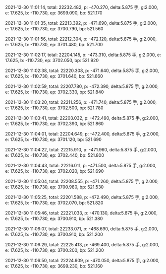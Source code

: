 2021-12-30 11:01:14, total: 22232.482, p: -470.270, delta:5.875 手, g:2.000, e: 17.625, b: -110.730, ep: 3699.090, bp: 521.170

2021-12-30 11:01:35, total: 22213.392, p: -471.690, delta:5.875 手, g:2.000, e: 17.625, b: -110.730, ep: 3700.790, bp: 521.560

2021-12-30 11:01:56, total: 22212.304, p: -472.120, delta:5.875 手, g:2.000, e: 17.625, b: -110.730, ep: 3701.480, bp: 521.700

2021-12-30 11:02:17, total: 22204.145, p: -473.310, delta:5.875 手, g:2.000, e: 17.625, b: -110.730, ep: 3702.050, bp: 521.920

2021-12-30 11:02:38, total: 22220.308, p: -471.640, delta:5.875 手, g:2.000, e: 17.625, b: -110.730, ep: 3701.640, bp: 521.660

2021-12-30 11:02:59, total: 22207.780, p: -472.390, delta:5.875 手, g:2.000, e: 17.625, b: -110.730, ep: 3702.330, bp: 521.840

2021-12-30 11:03:20, total: 22211.256, p: -471.740, delta:5.875 手, g:2.000, e: 17.625, b: -110.730, ep: 3702.500, bp: 521.780

2021-12-30 11:03:41, total: 22203.032, p: -472.490, delta:5.875 手, g:2.000, e: 17.625, b: -110.730, ep: 3702.390, bp: 521.860

2021-12-30 11:04:01, total: 22204.649, p: -472.400, delta:5.875 手, g:2.000, e: 17.625, b: -110.730, ep: 3701.120, bp: 521.690

2021-12-30 11:04:22, total: 22215.910, p: -471.960, delta:5.875 手, g:2.000, e: 17.625, b: -110.730, ep: 3702.440, bp: 521.800

2021-12-30 11:04:43, total: 22216.011, p: -471.500, delta:5.875 手, g:2.000, e: 17.625, b: -110.730, ep: 3702.020, bp: 521.690

2021-12-30 11:05:04, total: 22208.555, p: -471.260, delta:5.875 手, g:2.000, e: 17.625, b: -110.730, ep: 3700.980, bp: 521.530

2021-12-30 11:05:25, total: 22201.588, p: -472.490, delta:5.875 手, g:2.000, e: 17.625, b: -110.730, ep: 3702.070, bp: 521.820

2021-12-30 11:05:46, total: 22221.033, p: -470.130, delta:5.875 手, g:2.000, e: 17.625, b: -110.730, ep: 3700.910, bp: 521.380

2021-12-30 11:06:07, total: 22233.071, p: -468.690, delta:5.875 手, g:2.000, e: 17.625, b: -110.730, ep: 3700.910, bp: 521.200

2021-12-30 11:06:29, total: 22225.413, p: -469.400, delta:5.875 手, g:2.000, e: 17.625, b: -110.730, ep: 3700.200, bp: 521.200

2021-12-30 11:06:50, total: 22224.609, p: -470.050, delta:5.875 手, g:2.000, e: 17.625, b: -110.730, ep: 3699.230, bp: 521.160